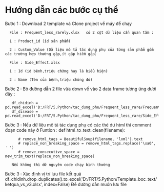 # Hướng dẫn các bước cụ thể 
Bước 1 :
       Download 2 template và Clone project về máy để chạy

      File : Frequent_less_rarely.xlsx   có 2 cột dữ liệu cần quan tâm :

      1 : Product_id (id sản phẩm)

      2 : Custom_Value (Dữ liệu mô tả tác dụng phụ của từng sản phẩm gồm các trường hợp thường gặp,ít gặp hiếm gặp) 

      File : Side_Effect.xlsx 

      1 : Id (id bênh,triệu chứng hay là biểu hiện)

      2 : Name (Tên của bệnh,triệu chứng đó)

Bước 2 : 
      Bỏ đường dẫn 2 file vừa down về vào 2 data frame tương ứng dưới đây :
    
       df_chidinh = pd.read_excel('D:/FRT/5.Python/tac_dung_phu/Frequent_less_rare/Frequent_less_rarely.xlsx')
       df_disease = pd.read_excel('D:/FRT/5.Python/tac_dung_phu/Frequent_less_rare/Side_Effect.xlsx')
       
Bước 3 :
      Nếu dữ liệu mô tả tác dụng phụ  có các thẻ dư html thì comment đoạn code này ở Funtion : def html_to_text_clean(filename):
      
          # remove_html_tags = BeautifulSoup(filename, 'lxml').text
          # replace_non_breaking_space = remove_html_tags.replace('\xa0', ' ')
          # remove_consecutive_space = new_trim_text(replace_non_breaking_space)
          
       Nếu không thì dữ nguyên code chạy bình thường 
       
Bước 3 :
       Xác định vị trí lưu file kết quả 
              df_chidinh.drop_duplicates().to_excel('D:/FRT/5.Python/Template_boc_text/ketqua_vs_v3.xlsx', index=False)
              Để đường dẫn muốn lưu file

    

